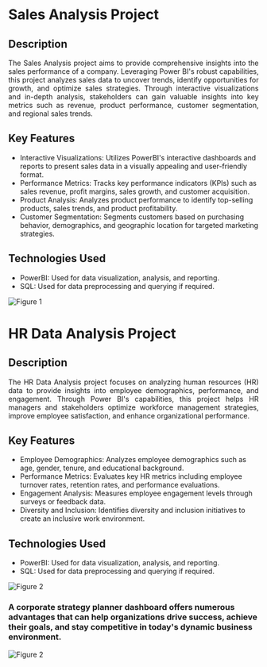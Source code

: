 # Sales Analysis Project

## Description

<div style="text-align: justify;">The Sales Analysis project aims to provide comprehensive insights into the sales performance of a company. Leveraging Power BI's robust capabilities, this project analyzes sales data to uncover trends, identify opportunities for growth, and optimize sales strategies. Through interactive visualizations and in-depth analysis, stakeholders can gain valuable insights into key metrics such as revenue, product performance, customer segmentation, and regional sales trends.</div>

## Key Features

- Interactive Visualizations: Utilizes PowerBI's interactive dashboards and reports to present sales data in a visually appealing and user-friendly format.
- Performance Metrics: Tracks key performance indicators (KPIs) such as sales revenue, profit margins, sales growth, and customer acquisition.
- Product Analysis: Analyzes product performance to identify top-selling products, sales trends, and product profitability.
- Customer Segmentation: Segments customers based on purchasing behavior, demographics, and geographic location for targeted marketing strategies.

## Technologies Used

- PowerBI: Used for data visualization, analysis, and reporting.
- SQL: Used for data preprocessing and querying if required.

![Figure 1](https://raw.githubusercontent.com/udayaKherath/PowerBI-Insights/main/db.jpg)


# HR Data Analysis Project

## Description

<div style="text-align: justify;">The HR Data Analysis project focuses on analyzing human resources (HR) data to provide insights into employee demographics, performance, and engagement. Through Power BI's capabilities, this project helps HR managers and stakeholders optimize workforce management strategies, improve employee satisfaction, and enhance organizational performance.</div>

## Key Features

- Employee Demographics: Analyzes employee demographics such as age, gender, tenure, and educational background.
- Performance Metrics: Evaluates key HR metrics including employee turnover rates, retention rates, and performance evaluations.
- Engagement Analysis: Measures employee engagement levels through surveys or feedback data.
- Diversity and Inclusion: Identifies diversity and inclusion initiatives to create an inclusive work environment.

## Technologies Used

- PowerBI: Used for data visualization, analysis, and reporting.
- SQL: Used for data preprocessing and querying if required.

![Figure 2](https://raw.githubusercontent.com/udayaKherath/PowerBI-Insights/main/dashboard.jpg)

### A corporate strategy planner dashboard offers numerous advantages that can help organizations drive success, achieve their goals, and stay competitive in today's dynamic business environment.

![Figure 2](https://raw.githubusercontent.com/udayaKherath/PowerBI-Insights/main/img1.jpg)

